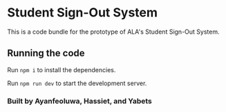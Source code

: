 
  # Student Sign-Out System

  This is a code bundle for the prototype of ALA's Student Sign-Out System. 
  
  ## Running the code

  Run `npm i` to install the dependencies.

  Run `npm run dev` to start the development server.

  ### Built by Ayanfeoluwa, Hassiet, and Yabets
  
